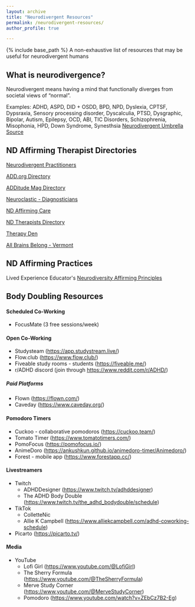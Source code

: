 ```yaml
---
layout: archive
title: "Neurodivergent Resources"
permalink: /neurodivergent-resources/
author_profile: true

---
```




{% include base_path %}
A non-exhaustive list of resources that may be useful for neurodivergent humans

## What is neurodivergence?
Neurodivergent means having a mind that functionally diverges from societal views of “normal”. 

Examples: ADHD, ASPD, DID + OSDD, BPD, NPD, Dyslexia, CPTSF, Dypsraxia, Sensory processing disorder, Dyscalculia, PTSD, Dysgraphic, Bipolar, Autism, Epilepsy, OCD, ABI, TIC Disorders, Schizophrenia, Misophonia, HPD, Down Syndrome, Synesthsia [Neurodivergent Umbrella Source](https://www.livedexperienceeducator.com/resources)

## ND Affirming Therapist Directories
[Neurodivergent Practitioners](https://neurodivergentpractitioners.org/)

[ADD.org Directory](https://add.org/professional-directory/)

[ADDitude Mag Directory](https://www.additudemag.com/top-adhd-clinics/)

[Neuroclastic - Diagnosticians](https://neuroclastic.com/diagnosticians/)

[ND Affirming Care](https://www.ndaffirmingcare.com/)

[ND Therapists Directory](https://neurodivergenttherapists.com/directory/)

[Therapy Den](https://www.therapyden.com/online-therapy)

[All Brains Belong - Vermont](https://allbrainsbelong.org/)


## ND Affirming Practices

Lived Experience Educator's [Neurodiversity Affirming Principles](https://www.livedexperienceeducator.com/neurodiversityaffirmingpractice)

## Body Doubling Resources
#### Scheduled Co-Working
- FocusMate (3 free sessions/week)

#### Open Co-Working
- Studysteam (https://app.studystream.live/)
- Flow.club (https://www.flow.club/)
- Fiveable study rooms - students (https://fiveable.me/)
- r/ADHD discord (join through https://www.reddit.com/r/ADHD/)

##### Paid Platforms
- Flown (https://flown.com/)
- Caveday (https://www.caveday.org/)

#### Pomodoro Timers
- Cuckoo - collaborative pomodoros (https://cuckoo.team/)
- Tomato Timer (https://www.tomatotimers.com/)
- PomoFocus (https://pomofocus.io/)
- AnimeDoro (https://ankushkun.github.io/animedoro-timer/Animedoro/)
- Forest - mobile app (https://www.forestapp.cc/)

#### Livestreamers
- Twitch
  - ADHDDesigner (https://www.twitch.tv/adhddesigner)
  - The ADHD Body Double (https://www.twitch.tv/the_adhd_bodydouble/schedule)
- TikTok
  - ColletteNic	
  - Allie K Campbell (https://www.alliekcampbell.com/adhd-coworking-schedule)
- Picarto (https://picarto.tv/)	

#### Media
- YouTube
  - Lofi Girl (https://www.youtube.com/@LofiGirl)
  - The Sherry Formula (https://www.youtube.com/@TheSherryFormula)
  - Merve Study Corner (https://www.youtube.com/@MerveStudyCorner)
  - Pomodoro (https://www.youtube.com/watch?v=ZEbCz7B2-Eg)


